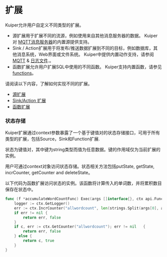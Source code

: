 # 扩展

Kuiper允许用户自定义不同类型的扩展。 

- 源扩展用于扩展不同的流源，例如使用来自其他消息服务器的数据。 Kuiper对 [MQTT消息服务器](../rules/sources/mqtt.md)的内置源提供支持。
- Sink / Action扩展用于将发布/推送数据扩展到不同的目标，例如数据库，其他消息系统，Web界面或文件系统。 Kuiper中提供内置动作支持，请参阅 [MQTT](../rules/sinks/mqtt.md) & [日志文件](../rules/sinks/logs.md).。
- 函数扩展允许用户扩展SQL中使用的不同函数。 Kuiper支持内置函数，请参见 [functions](../sqls/built-in_functions.md)。

请阅读以下内容，了解如何实现不同的扩展。

- [源扩展](#)
- [Sink/Action 扩展](#)
- [函数扩展](#)

### 状态存储

Kuiper扩展通过context参数暴露了一个基于键值对的状态存储接口，可用于所有类型的扩展，包括Source，Sink和Function扩展.

状态为键值对，其中键为string类型而值为任意数据。键的作用域仅为当前扩展的实例。

用户可通过context对象访问状态存储。状态相关方法包括putState, getState, incrCounter, getCounter and deleteState。

以下代码为函数扩展访问状态的实例。该函数将计算传入的单词数，并将累积数目保存在状态中。

```go
func (f *accumulateWordCountFunc) Exec(args []interface{}, ctx api.FunctionContext) (interface{}, bool) {
    logger := ctx.GetLogger()    
	err := ctx.IncrCounter("allwordcount", len(strings.Split(args[0], args[1])))
	if err != nil {
		return err, false
	}
	if c, err := ctx.GetCounter("allwordcount"); err != nil   {
		return err, false
	} else {
		return c, true
	}
}
```
